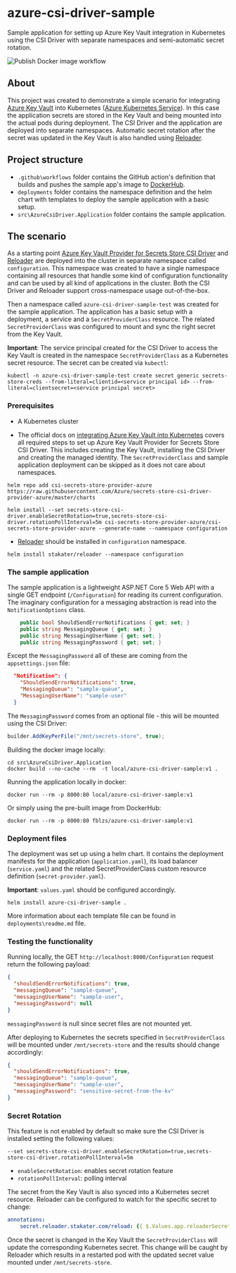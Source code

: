 # azure-csi-driver-sample

Sample application for setting up Azure Key Vault integration in Kubernetes using the CSI Driver with separate namespaces and semi-automatic secret rotation.

![Publish Docker image workflow](https://github.com/fldsblzs/azure-csi-driver-sample/workflows/Publish%20Docker%20image/badge.svg)

## About

This project was created to demonstrate a simple scenario for integrating [Azure Key Vault](https://azure.microsoft.com/en-us/services/key-vault/) into Kubernetes ([Azure Kubernetes Service](https://azure.microsoft.com/en-us/services/kubernetes-service/)). In this case the application secrets are stored in the Key Vault and being mounted into the actual pods during deployment. The CSI Driver and the application are deployed into separate namespaces. Automatic secret rotation after the secret was updated in the Key Vault is also handled using [Reloader](https://github.com/stakater/Reloader).

## Project structure

- `.github\workflows` folder contains the GitHub action's definition that builds and pushes the sample app's image to [DockerHub](https://hub.docker.com/r/fblzs/azure-csi-driver-sample).
- `deployments` folder contains the namespace definition and the helm chart with templates to deploy the sample application with a basic setup.
- `src\AzureCsiDriver.Application` folder contains the sample application.

## The scenario

As a starting point [Azure Key Vault Provider for Secrets Store CSI Driver](https://github.com/Azure/secrets-store-csi-driver-provider-azure) and [Reloader](https://github.com/stakater/Reloader) are deployed into the cluster in separate namespace called `configuration`. This namespace was created to have a single namespace containing all resources that handle some kind of configuration functionality and can be used by all kind of applications in the cluster. Both the CSI Driver and Reloader support cross-namespace usage out-of-the-box.

Then a namespace called `azure-csi-driver-sample-test` was created for the sample application. The application has a basic setup with a deployment, a service and a `SecretProviderClass` resource. The related `SecretProviderClass` was configured to mount and sync the right secret from the Key Vault.

**Important**: The service principal created for the CSI Driver to access the Key Vault is created in the namespace `SecretProviderClass` as a Kubernetes secret resource. The secret can be created via `kubectl`:

```
kubectl -n azure-csi-driver-sample-test create secret generic secrets-store-creds --from-literal=clientid=<service principal id> --from-literal=clientsecret=<service principal secret>
```

### Prerequisites

- A Kubernetes cluster

- The official docs on [integrating Azure Key Vault into Kubernetes](https://docs.microsoft.com/en-us/azure/key-vault/general/key-vault-integrate-kubernetes) covers all required steps to set up Azure Key Vault Provider for Secrets Store CSI Driver. This includes creating the Key Vault, installing the CSI Driver and creating the managed identity. The `SecretProviderClass` and sample application deployment can be skipped as it does not care about namespaces.

```
helm repo add csi-secrets-store-provider-azure https://raw.githubusercontent.com/Azure/secrets-store-csi-driver-provider-azure/master/charts

helm install --set secrets-store-csi-driver.enableSecretRotation=true,secrets-store-csi-driver.rotationPollInterval=5m csi-secrets-store-provider-azure/csi-secrets-store-provider-azure --generate-name --namespace configuration
```

- [Reloader](https://github.com/stakater/Reloader) should be installed in `configuration` namespace.

```
helm install stakater/reloader --namespace configuration
```

### The sample application

The sample application is a lightweight ASP.NET Core 5 Web API with a single GET endpoint (`/Configuration`) for reading its current configuration. The imaginary configuration for a messaging abstraction is read into the `NotificationOptions` class. 

```C#
    public bool ShouldSendErrorNotifications { get; set; }
    public string MessagingQueue { get; set; }
    public string MessagingUserName { get; set; }
    public string MessagingPassword { get; set; }
```

Except the `MessagingPassword` all of these are coming from the `appsettings.json` file:

```json
  "Notification": {
    "ShouldSendErrorNotifications": true,
    "MessagingQueue": "sample-queue",
    "MessagingUserName": "sample-user"
  }
```

The `MessagingPassword` comes from an optional file - this will be mounted using the CSI Driver:

```C#
builder.AddKeyPerFile("/mnt/secrets-store", true);
```

Building the docker image locally:

```
cd src\AzureCsiDriver.Application
docker build --no-cache --rm  -t local/azure-csi-driver-sample:v1 .
```

Running the application locally in docker:

```
docker run --rm -p 8000:80 local/azure-csi-driver-sample:v1
```

Or simply using the pre-built image from DockerHub:

```
docker run --rm -p 8000:80 fblzs/azure-csi-driver-sample:v1
```

### Deployment files

The deployment was set up using a helm chart. It contains the deployment manifests for the application (`application.yaml`), its load balancer (`service.yaml`) and the related SecretProviderClass custom resource definition (`secret-provider.yaml`).

**Important**: `values.yaml` should be configured accordingly.

```
helm install azure-csi-driver-sample .
```

More information about each template file can be found in `deployments\readme.md` file.

### Testing the functionality

Running locally, the GET `http://localhost:8000/Configuration` request return the following payload:

```json
{
  "shouldSendErrorNotifications": true,
  "messagingQueue": "sample-queue",
  "messagingUserName": "sample-user",
  "messagingPassword": null
}
```

`messagingPassword` is null since secret files are not mounted yet.

After deploying to Kubernetes the secrets specified in `SecretProviderClass` will be mounted under `/mnt/secrets-store` and the results should change accordingly:

```json
{
  "shouldSendErrorNotifications": true,
  "messagingQueue": "sample-queue",
  "messagingUserName": "sample-user",
  "messagingPassword": "sensitive-secret-from-the-kv"
}
```

### Secret Rotation

This feature is not enabled by default so make sure the CSI Driver is installed setting the following values:

```
--set secrets-store-csi-driver.enableSecretRotation=true,secrets-store-csi-driver.rotationPollInterval=5m
```

- `enableSecretRotation`: enables secret rotation feature
- `rotationPollInterval`: polling interval

The secret from the Key Vault is also synced into a Kubernetes secret resource. Reloader can be configured to watch for the specific secret to change:

```yaml
annotations:
    secret.reloader.stakater.com/reload: {{ $.Values.app.reloaderSecretName }}
```

Once the secret is changed in the Key Vault the `SecretProviderClass` will update the corresponding Kubernetes secret. This change will be caught by Reloader which results in a restarted pod with the updated secret value mounted under `/mnt/secrets-store`.